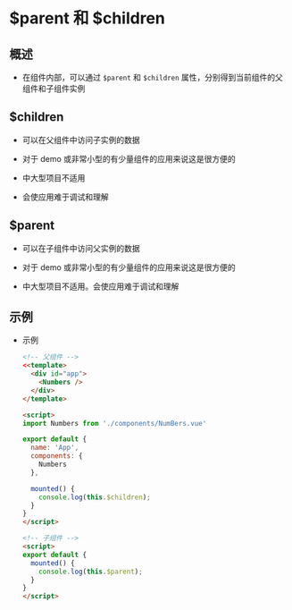 # $parent 和 $children

## 概述

+ 在组件内部，可以通过 `$parent` 和 `$children` 属性，分别得到当前组件的父组件和子组件实例

## $children

+ 可以在父组件中访问子实例的数据

+ 对于 demo 或非常小型的有少量组件的应用来说这是很方便的

+ 中大型项目不适用

+ 会使应用难于调试和理解

## $parent

+ 可以在子组件中访问父实例的数据

+ 对于 demo 或非常小型的有少量组件的应用来说这是很方便的

+ 中大型项目不适用。会使应用难于调试和理解

## 示例

+ 示例

  ```html
  <!-- 父组件 -->
  <<template>
    <div id="app">
      <Numbers />
    </div>
  </template>

  <script>
  import Numbers from './components/NumBers.vue'

  export default {
    name: 'App',
    components: {
      Numbers
    },

    mounted() {
      console.log(this.$children);
    }
  }
  </script>
  ```

  ```html
  <!-- 子组件 -->
  <script>
  export default {
    mounted() {
      console.log(this.$parent);
    }
  }
  </script>
  ```
